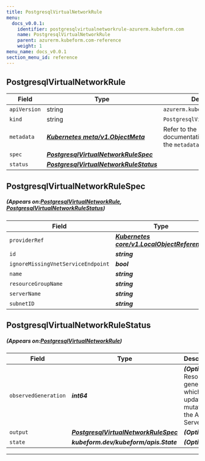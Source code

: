 ```yaml
---
title: PostgresqlVirtualNetworkRule
menu:
  docs_v0.0.1:
    identifier: postgresqlvirtualnetworkrule-azurerm.kubeform.com
    name: PostgresqlVirtualNetworkRule
    parent: azurerm.kubeform.com-reference
    weight: 1
menu_name: docs_v0.0.1
section_menu_id: reference
---
```


## PostgresqlVirtualNetworkRule
| Field | Type | Description |
| ------ | ----- | ----------- |
| `apiVersion` | string | `azurerm.kubeform.com/v1alpha1` |
|    `kind` | string | `PostgresqlVirtualNetworkRule` |
| `metadata` | ***[Kubernetes meta/v1.ObjectMeta](https://kubernetes.io/docs/reference/generated/kubernetes-api/v1.13/#objectmeta-v1-meta)***|Refer to the Kubernetes API documentation for the fields of the `metadata` field.|
| `spec` | ***[PostgresqlVirtualNetworkRuleSpec](#PostgresqlVirtualNetworkRuleSpec)***||
| `status` | ***[PostgresqlVirtualNetworkRuleStatus](#PostgresqlVirtualNetworkRuleStatus)***||
## PostgresqlVirtualNetworkRuleSpec
##### (Appears on:[PostgresqlVirtualNetworkRule](#PostgresqlVirtualNetworkRule), [PostgresqlVirtualNetworkRuleStatus](#PostgresqlVirtualNetworkRuleStatus))
| Field | Type | Description |
| ------ | ----- | ----------- |
| `providerRef` | ***[Kubernetes core/v1.LocalObjectReference](https://kubernetes.io/docs/reference/generated/kubernetes-api/v1.13/#localobjectreference-v1-core)***||
| `id` | ***string***||
| `ignoreMissingVnetServiceEndpoint` | ***bool***| ***(Optional)*** |
| `name` | ***string***||
| `resourceGroupName` | ***string***||
| `serverName` | ***string***||
| `subnetID` | ***string***||
## PostgresqlVirtualNetworkRuleStatus
##### (Appears on:[PostgresqlVirtualNetworkRule](#PostgresqlVirtualNetworkRule))
| Field | Type | Description |
| ------ | ----- | ----------- |
| `observedGeneration` | ***int64***| ***(Optional)*** Resource generation, which is updated on mutation by the API Server.|
| `output` | ***[PostgresqlVirtualNetworkRuleSpec](#PostgresqlVirtualNetworkRuleSpec)***| ***(Optional)*** |
| `state` | ***kubeform.dev/kubeform/apis.State***| ***(Optional)*** |
---
